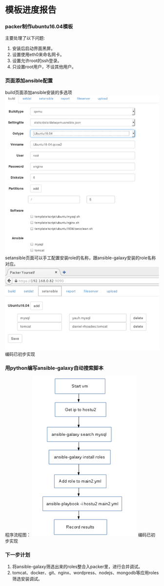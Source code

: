 # 模板进度报告
### packer制作ubuntu16.04模板
主要处理了以下问题:
1. 安装后启动界面黑屏。
2. 设置使用eth0来命名网卡。
3. 设置允许root的ssh登录。
4. 只设置root用户，不设其他用户。

### 页面添加ansible配置
build页面添加ansible安装的多选项
![pic](images/packeransible0.png)
setansible页面可以手工配置安装role的名称，跟ansible-galaxy安装的role名称对应。
![pic](images/packeransible.png)
编码已初步实现
### 用python编写ansible-galaxy自动搜索脚本
程序流程图：
![pic](images/df.png)
编码已初步实现

### 下一步计划
1. 将ansible-galaxy筛选出来的roles整合入packer里，进行合并调试。
2. tomcat、docker、git、nginx、wordpress、nodejs、mongodb等应用roles筛选安装调试。
